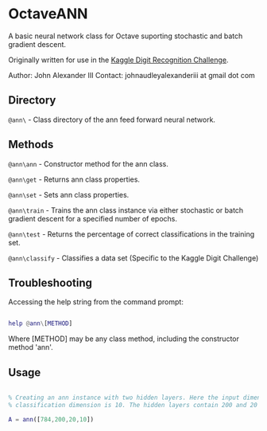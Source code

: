 OctaveANN
================

A basic neural network class for Octave suporting stochastic and batch gradient descent.

Originally written for use in the [Kaggle Digit Recognition Challenge](http://www.kaggle.com/c/digit-recognizer).



Author: John Alexander III
Contact: johnaudleyalexanderiii at gmail dot com

Directory
---------

`@ann\`   - Class directory of the ann feed forward neural network.

Methods
-------

`@ann\ann`      - Constructor method for the ann class.

`@ann\get`      - Returns ann class properties.

`@ann\set`      - Sets ann class properties.

`@ann\train`    - Trains the ann class instance via either stochastic or batch gradient descent for a specified number of epochs.

`@ann\test`     - Returns the percentage of correct classifications in the training set.

`@ann\classify` - Classifies a data set (Specific to the Kaggle Digit Challenge)


Troubleshooting
---------------

Accessing the help string from the command prompt:

```matlab

help @ann\[METHOD]

```

Where [METHOD] may be any class method, including the constructor method 'ann'.


Usage
------

```matlab

% Creating an ann instance with two hidden layers. Here the input dimension is 784, and
% classification dimension is 10. The hidden layers contain 200 and 20 nodes respectively.

A = ann([784,200,20,10])

```



